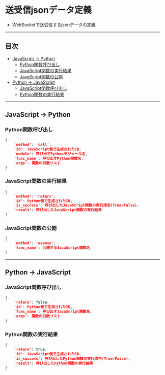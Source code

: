 # 送受信jsonデータ定義
- WebSocketで送受信するjsonデータの定義

***
## 目次
- [JavaScript -> Python](#javascript---python)
  - [Python関数呼び出し](#python関数呼び出し)
  - [JavaScript関数の実行結果](#javascript関数の実行結果)
  - [JavaScript関数の公開](#javascript関数の公開)
- [Python -> JavaScript](#python---javascript)
  - [JavaScript関数呼び出し](#javascript関数呼び出し)
  - [Python関数の実行結果](#python関数の実行結果)

***
## JavaScript -> Python
### Python関数呼び出し
``` json
{
    'method': 'call',
    'id': JavaScript側で生成されたID,
    'module': 呼び出すPythonモジュール名,
    'func_name': 呼び出すPython関数名,
    'args': 関数の引数リスト
}
```

### JavaScript関数の実行結果
``` json
{
    'method': 'return',
    'id': Python側で生成されたID,
    'is_success': 呼び出したJavaScript関数の実行成否(True/False),
    'result': 呼び出したJavaScript関数の実行結果
}
```

### JavaScript関数の公開
``` json
{
    'method': 'expose',
    'func_name': 公開するJavaScript関数名
}
```

***
## Python -> JavaScript
### JavaScript関数呼び出し
``` json
{
    'return': false,
    'id': Python側で生成されたID,
    'func_name': 呼び出すJavaScript関数名,
    'args': 関数の引数リスト
}
```

### Python関数の実行結果
``` json
{
    'return': true,
    'id': JavaScript側で生成されたID,
    'is_success': 呼び出したPython関数の実行成否(True/False),
    'result': 呼び出したPython関数の実行結果
}
```
